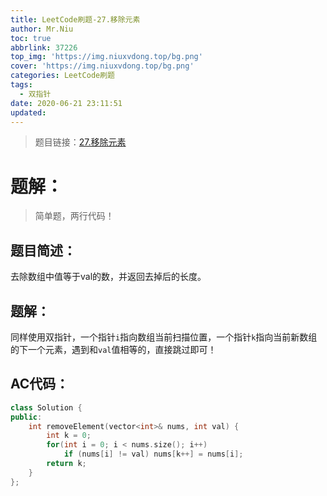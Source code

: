 ```yaml
---
title: LeetCode刷题-27.移除元素
author: Mr.Niu
toc: true
abbrlink: 37226
top_img: 'https://img.niuxvdong.top/bg.png'
cover: 'https://img.niuxvdong.top/bg.png'
categories: LeetCode刷题
tags:
  - 双指针
date: 2020-06-21 23:11:51
updated:
---
```






















> 题目链接：[27.移除元素](https://leetcode-cn.com/problems/remove-element/)



# 题解：



> 简单题，两行代码！



## 题目简述：

去除数组中值等于val的数，并返回去掉后的长度。

## 题解：

同样使用双指针，一个指针`i`指向数组当前扫描位置，一个指针`k`指向当前新数组的下一个元素，遇到和`val`值相等的，直接跳过即可！

## AC代码：



```c++
class Solution {
public:
    int removeElement(vector<int>& nums, int val) {
        int k = 0;
        for(int i = 0; i < nums.size(); i++)
            if (nums[i] != val) nums[k++] = nums[i];
        return k;
    }
};
```



